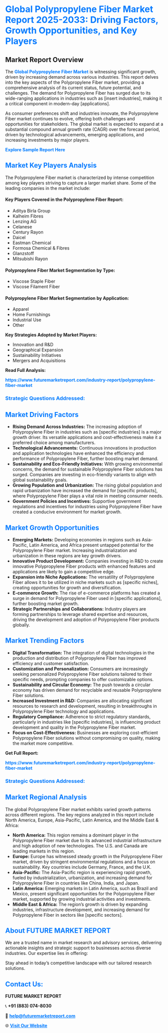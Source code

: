 <h1 style="color: #007BFF;">Global Polypropylene Fiber Market Report 2025-2033: Driving Factors, Growth Opportunities, and Key Players</h1>

<section id="overview">
<h2>Market Report Overview</h2>
<p>The <a href="https://www.futuremarketreport.com/industry-report/polypropylene-fiber-market" style="color: #007BFF; text-decoration: none;"><strong>Global Polypropylene Fiber Market</strong></a> is witnessing significant growth, driven by increasing demand across various industries. This report delves into the key aspects of the Polypropylene Fiber market, providing a comprehensive analysis of its current status, future potential, and challenges. The demand for Polypropylene Fiber has surged due to its wide-ranging applications in industries such as [insert industries], making it a critical component in modern-day [applications].</p>
<p>As consumer preferences shift and industries innovate, the Polypropylene Fiber market continues to evolve, offering both challenges and opportunities for stakeholders. The global market is expected to expand at a substantial compound annual growth rate (CAGR) over the forecast period, driven by technological advancements, emerging applications, and increasing investments by major players.</p>
</section>

<section id="overview">
<p><a href="https://www.futuremarketreport.com/request-sample/reportId=33995" style="color: #007BFF; text-decoration: none;"><strong>Explore Sample Report Here</strong></a></p>
</section>

<section id="key-players">
<h2 style="color: #007BFF;">Market Key Players Analysis</h2>
<p>The Polypropylene Fiber market is characterized by intense competition among key players striving to capture a larger market share. Some of the leading companies in the market include:</p>
<h4>Key Players Covered in the Polypropylene Fiber Report:</h4>
<ul><li>Aditya Birla Group</li><li>Kalheim Fibres</li><li>Lenzing AG</li><li>Celanese</li><li>Century Rayon</li><li>Daicel</li><li>Eastman Chemical</li><li>Formosa Chemical &amp; Fibres</li><li>Glanzstoff</li><li>Mitsubishi Rayon</li></ul>
<h4>Polypropylene Fiber Market Segmentation by Type:</h4>
<ul><li>Viscose Staple Fiber</li><li>Viscose Filament Fiber</li></ul>

<h4>Polypropylene Fiber Market Segmentation by Application:</h4>
<ul><li>Apparel</li><li>Home Furnishings</li><li>Industrial Use</li><li>Other</li></ul>
<p><strong>Key Strategies Adopted by Market Players:</strong></p>
<ul>
<li>Innovation and R&D</li>
<li>Geographical Expansion</li>
<li>Sustainability Initiatives</li>
<li>Mergers and Acquisitions</li>
</ul>
</section>

<section>
<p><strong>Read Full Analysis: </strong></p><a href="https://www.futuremarketreport.com/industry-report/polypropylene-fiber-market" style="color: #007BFF; text-decoration: none;"><strong>https://www.futuremarketreport.com/industry-report/polypropylene-fiber-market</strong></a>
<h3 style="color: #007BFF;">Strategic Questions Addressed:</h3>
</section>

<section id="driving-factors">
<h2 style="color: #007BFF;">Market Driving Factors</h2>
<ul>
<li><strong>Rising Demand Across Industries:</strong> The increasing adoption of Polypropylene Fiber in industries such as [specific industries] is a major growth driver. Its versatile applications and cost-effectiveness make it a preferred choice among manufacturers.</li>
<li><strong>Technological Advancements:</strong> Continuous innovations in production and application technologies have enhanced the efficiency and performance of Polypropylene Fiber, further boosting market demand.</li>
<li><strong>Sustainability and Eco-Friendly Initiatives:</strong> With growing environmental concerns, the demand for sustainable Polypropylene Fiber solutions has surged. Companies are investing in eco-friendly variants to align with global sustainability goals.</li>
<li><strong>Growing Population and Urbanization:</strong> The rising global population and rapid urbanization have increased the demand for [specific products], where Polypropylene Fiber plays a vital role in meeting consumer needs.</li>
<li><strong>Government Policies and Incentives:</strong> Supportive government regulations and incentives for industries using Polypropylene Fiber have created a conducive environment for market growth.</li>
</ul>
</section>

<section id="growth-opportunities">
<h2 style="color: #007BFF;">Market Growth Opportunities</h2>
<ul>
<li><strong>Emerging Markets:</strong> Developing economies in regions such as Asia-Pacific, Latin America, and Africa present untapped potential for the Polypropylene Fiber market. Increasing industrialization and urbanization in these regions are key growth drivers.</li>
<li><strong>Innovative Product Development:</strong> Companies investing in R&D to create innovative Polypropylene Fiber products with enhanced features and applications are likely to gain a competitive edge.</li>
<li><strong>Expansion into Niche Applications:</strong> The versatility of Polypropylene Fiber allows it to be utilized in niche markets such as [specific niches], creating opportunities for growth and diversification.</li>
<li><strong>E-commerce Growth:</strong> The rise of e-commerce platforms has created a surge in demand for Polypropylene Fiber used in [specific applications], further boosting market growth.</li>
<li><strong>Strategic Partnerships and Collaborations:</strong> Industry players are forming partnerships to leverage shared expertise and resources, driving the development and adoption of Polypropylene Fiber products globally.</li>
</ul>
</section>

<section id="trending-factors">
<h2 style="color: #007BFF;">Market Trending Factors</h2>
<ul>
<li><strong>Digital Transformation:</strong> The integration of digital technologies in the production and distribution of Polypropylene Fiber has improved efficiency and customer satisfaction.</li>
<li><strong>Customization and Personalization:</strong> Consumers are increasingly seeking personalized Polypropylene Fiber solutions tailored to their specific needs, prompting companies to offer customizable options.</li>
<li><strong>Sustainability and Circular Economy:</strong> The push towards a circular economy has driven demand for recyclable and reusable Polypropylene Fiber solutions.</li>
<li><strong>Increased Investment in R&D:</strong> Companies are allocating significant resources to research and development, resulting in breakthroughs in Polypropylene Fiber technology and applications.</li>
<li><strong>Regulatory Compliance:</strong> Adherence to strict regulatory standards, particularly in industries like [specific industries], is influencing product development and quality in the Polypropylene Fiber market.</li>
<li><strong>Focus on Cost-Effectiveness:</strong> Businesses are exploring cost-efficient Polypropylene Fiber solutions without compromising on quality, making the market more competitive.</li>
</ul>
</section>

<section>
<p><strong>Get Full Report: </strong></p><a href="https://www.futuremarketreport.com/industry-report/polypropylene-fiber-market" style="color: #007BFF; text-decoration: none;"><strong>https://www.futuremarketreport.com/industry-report/polypropylene-fiber-market</strong></a>
<h3 style="color: #007BFF;">Strategic Questions Addressed:</h3>
</section>


<section id="regional-analysis">
<h2 style="color: #007BFF;">Market Regional Analysis</h2>
<p>The global Polypropylene Fiber market exhibits varied growth patterns across different regions. The key regions analyzed in this report include North America, Europe, Asia-Pacific, Latin America, and the Middle East & Africa:</p>
<ul>
<li><strong>North America:</strong> This region remains a dominant player in the Polypropylene Fiber market due to its advanced industrial infrastructure and high adoption of new technologies. The U.S. and Canada are leading markets in this region.</li>
<li><strong>Europe:</strong> Europe has witnessed steady growth in the Polypropylene Fiber market, driven by stringent environmental regulations and a focus on sustainability. Key countries include Germany, France, and the U.K.</li>
<li><strong>Asia-Pacific:</strong> The Asia-Pacific region is experiencing rapid growth, fueled by industrialization, urbanization, and increasing demand for Polypropylene Fiber in countries like China, India, and Japan.</li>
<li><strong>Latin America:</strong> Emerging markets in Latin America, such as Brazil and Mexico, present significant opportunities for the Polypropylene Fiber market, supported by growing industrial activities and investments.</li>
<li><strong>Middle East & Africa:</strong> The region’s growth is driven by expanding industries, infrastructure development, and increasing demand for Polypropylene Fiber in sectors like [specific sectors].</li>
</ul>
</section>

<footer>
<h2 style="color: #007BFF;">About FUTURE MARKET REPORT</h2>
<p>We are a trusted name in market research and advisory services, delivering actionable insights and strategic support to businesses across diverse industries. Our expertise lies in offering:</p>

<p>Stay ahead in today’s competitive landscape with our tailored research solutions.</p>

<h2 style="color: #007BFF;">Contact Us:</h2>
<p><strong>FUTURE MARKET REPORT</strong></p>
<p>📞 <strong>+91 (883) 074-8030</strong></p>
<p>📧 <strong><a href="mailto:help@futuremarketreport.com" style="color: #007BFF;">help@futuremarketreport.com</a></strong></p>
<p>🌐 <strong><a href="https://www.futuremarketreport.com/" style="color: #007BFF;">Visit Our Website</a></strong></p>
</footer>
